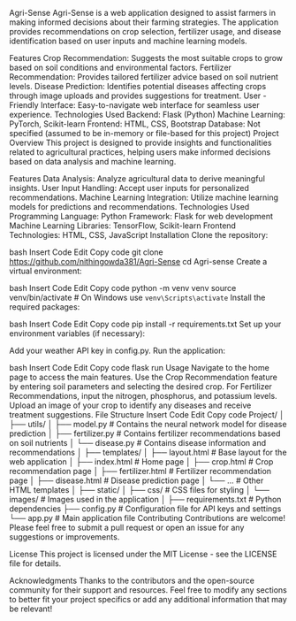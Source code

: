 Agri-Sense
Agri-Sense is a web application designed to assist farmers in making informed decisions about their farming strategies. The application provides recommendations on crop selection, fertilizer usage, and disease identification based on user inputs and machine learning models.

Features
Crop Recommendation: Suggests the most suitable crops to grow based on soil conditions and environmental factors.
Fertilizer Recommendation: Provides tailored fertilizer advice based on soil nutrient levels.
Disease Prediction: Identifies potential diseases affecting crops through image uploads and provides suggestions for treatment.
User -Friendly Interface: Easy-to-navigate web interface for seamless user experience.
Technologies Used
Backend: Flask (Python)
Machine Learning: PyTorch, Scikit-learn
Frontend: HTML, CSS, Bootstrap
Database: Not specified (assumed to be in-memory or file-based for this project)
Project Overview
This project is designed to provide insights and functionalities related to agricultural practices, helping users make informed decisions based on data analysis and machine learning.

Features
Data Analysis: Analyze agricultural data to derive meaningful insights.
User Input Handling: Accept user inputs for personalized recommendations.
Machine Learning Integration: Utilize machine learning models for predictions and recommendations.
Technologies Used
Programming Language: Python
Framework: Flask for web development
Machine Learning Libraries: TensorFlow, Scikit-learn
Frontend Technologies: HTML, CSS, JavaScript
Installation
Clone the repository:

bash
Insert Code
Edit
Copy code
git clone <https://github.com/nithingowda381/Agri-Sense>
cd Agri-sense
Create a virtual environment:

bash
Insert Code
Edit
Copy code
python -m venv venv
source venv/bin/activate  # On Windows use `venv\Scripts\activate`
Install the required packages:

bash
Insert Code
Edit
Copy code
pip install -r requirements.txt
Set up your environment variables (if necessary):

Add your weather API key in config.py.
Run the application:

bash
Insert Code
Edit
Copy code
flask run
Usage
Navigate to the home page to access the main features.
Use the Crop Recommendation feature by entering soil parameters and selecting the desired crop.
For Fertilizer Recommendations, input the nitrogen, phosphorus, and potassium levels.
Upload an image of your crop to identify any diseases and receive treatment suggestions.
File Structure
Insert Code
Edit
Copy code
Project/
│
├── utils/
│   ├── model.py          # Contains the neural network model for disease prediction
│   ├── fertilizer.py     # Contains fertilizer recommendations based on soil nutrients
│   └── disease.py        # Contains disease information and recommendations
│
├── templates/
│   ├── layout.html       # Base layout for the web application
│   ├── index.html        # Home page
│   ├── crop.html         # Crop recommendation page
│   ├── fertilizer.html    # Fertilizer recommendation page
│   ├── disease.html      # Disease prediction page
│   └── ...               # Other HTML templates
│
├── static/
│   ├── css/              # CSS files for styling
│   └── images/           # Images used in the application
│
├── requirements.txt      # Python dependencies
├── config.py             # Configuration file for API keys and settings
└── app.py                # Main application file
Contributing
Contributions are welcome! Please feel free to submit a pull request or open an issue for any suggestions or improvements.

License
This project is licensed under the MIT License - see the LICENSE file for details.

Acknowledgments
Thanks to the contributors and the open-source community for their support and resources.
Feel free to modify any sections to better fit your project specifics or add any additional information that may be relevant!
